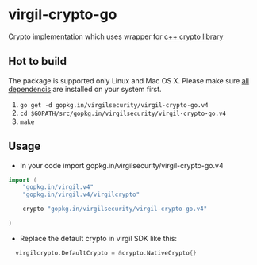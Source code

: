 # virgil-crypto-go
Crypto implementation which uses wrapper for [c++ crypto library](https://github.com/VirgilSecurity/virgil-crypto)

## Hot to build
The package is supported only Linux and Mac OS X. Please make sure [all dependencis](https://github.com/VirgilSecurity/virgil-crypto#build-prerequisites) are installed on your system first.
1. `go get -d gopkg.in/virgilsecurity/virgil-crypto-go.v4`
2. `cd $GOPATH/src/gopkg.in/virgilsecurity/virgil-crypto-go.v4`
3. `make`

## Usage
* In your code import gopkg.in/virgilsecurity/virgil-crypto-go.v4
```go
import (
	"gopkg.in/virgil.v4"
	"gopkg.in/virgil.v4/virgilcrypto"

	crypto "gopkg.in/virgilsecurity/virgil-crypto-go.v4"

)
```
* Replace the default crypto in virgil SDK like this:
```go
  virgilcrypto.DefaultCrypto = &crypto.NativeCrypto{}
```
